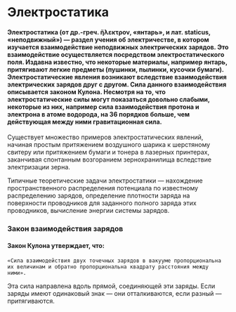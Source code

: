 # Электростатика

#### Электростатика (от др.-греч. ἤλεκτρον, «янтарь», и лат. staticus, «неподвижный») — раздел учения об электричестве, в котором изучается взаимодействие неподвижных электрических зарядов. Это взаимодействие осуществляется посредством электростатического поля. Издавна известно, что некоторые материалы, например янтарь, притягивают легкие предметы (пушинки, пылинки, кусочки бумаги). Электростатические явления возникают вследствие взаимодействия электрических зарядов друг с другом. Сила данного взаимодействия описывается законом Кулона. Несмотря на то, что электростатические силы могут показаться довольно слабыми, некоторые из них, например сила взаимодействия протона и электрона в атоме водорода, на 36 порядков больше, чем действующая между ними гравитационная сила.

Существует множество примеров электростатических явлений, начиная простым притяжением воздушного шарика к шерстяному свитеру или притяжением бумаги и тонера в лазерных принтерах, заканчивая спонтанным возгоранием зернохранилища вследствие электризации зерна.

Типичные теоретические задачи электростатики — нахождение пространственного распределения потенциала по известному распределению зарядов, определение плотности заряда на поверхности проводников для заданного полного заряда этих проводников, вычисление энергии системы зарядов. 

### Закон взаимодействия зарядов

#### Закон Кулона утверждает, что:

    «Сила взаимодействия двух точечных зарядов в вакууме пропорциональна их величинам и обратно пропорциональна квадрату расстояния между ними».

Эта сила направлена вдоль прямой, соединяющей эти заряды. Если заряды имеют одинаковый знак — они отталкиваются, если разный — притягиваются.
